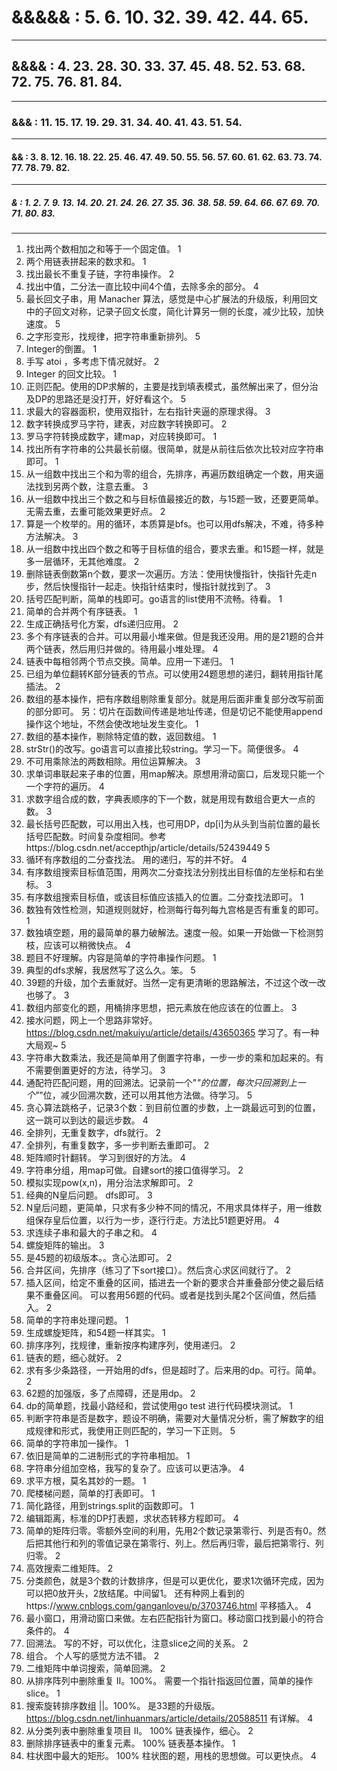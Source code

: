 # &&&&& : 5. 6. 10. 32. 39. 42. 44. 65. 
----
## &&&& : 4. 23. 28. 30. 33. 37. 45. 48. 52. 53. 68. 72. 75. 76. 81. 84. 
----
### &&& : 11. 15. 17. 19. 29. 31. 34. 40. 41. 43. 51. 54.
----
#### && : 3. 8. 12. 16. 18. 22. 25. 46. 47. 49. 50. 55. 56. 57. 60. 61. 62. 63. 73. 74. 77. 78. 79. 82. 
----
##### & : 1. 2. 7. 9. 13. 14. 20. 21. 24. 26. 27. 35. 36. 38. 58. 59. 64. 66. 67. 69. 70. 71. 80. 83. 
----

1. 找出两个数相加之和等于一个固定值。 1
2. 两个用链表拼起来的数求和。 1
3. 找出最长不重复子链，字符串操作。 2
4. 找出中值，二分法一直比较中间4个值，去除多余的部分。 4
5. 最长回文子串，用 Manacher 算法，感觉是中心扩展法的升级版，利用回文中的子回文对称，记录子回文长度，简化计算另一侧的长度，减少比较，加快速度。 5
6. 之字形变形，找规律，把字符串重新排列。 5
7. Integer的倒置。 1
8. 手写 atoi ，多考虑下情况就好。 2
9. Integer 的回文比较。 1
10. 正则匹配。使用的DP求解的，主要是找到填表模式，虽然解出来了，但分治及DP的思路还是没打开，好好看这个。 5
11. 求最大的容器面积，使用双指针，左右指针夹逼的原理求得。 3
12. 数字转换成罗马字符，建表，对应数字转换即可。 2
13. 罗马字符转换成数字，建map，对应转换即可。 1
14. 找出所有字符串的公共最长前缀。很简单，就是从前往后依次比较对应字符串即可。 1
15. 从一组数中找出三个和为零的组合，先排序，再遍历数组确定一个数，用夹逼法找到另两个数，注意去重。 3
16. 从一组数中找出三个数之和与目标值最接近的数，与15题一致，还要更简单。无需去重，去重可能效果更好点。 2
17. 算是一个枚举的。用的循环，本质算是bfs。也可以用dfs解决，不难，待多种方法解决。 3
18. 从一组数中找出四个数之和等于目标值的组合，要求去重。和15题一样，就是多一层循环，无其他难度。 2
19. 删除链表倒数第n个数，要求一次遍历。方法：使用快慢指针，快指针先走n步，然后快慢指针一起走。快指针结束时，慢指针就找到了。 3
20. 括号匹配判断，简单的栈即可。go语言的list使用不流畅。待看。 1
21. 简单的合并两个有序链表。 1
22. 生成正确括号化方案，dfs递归应用。 2
23. 多个有序链表的合并。可以用最小堆来做。但是我还没用。用的是21题的合并两个链表，然后用归并做的。待用最小堆处理。 4
24. 链表中每相邻两个节点交换。简单。应用一下递归。 1
25. 已组为单位翻转K部分链表的节点。可以使用24题思想的递归，翻转用指针尾插法。 2
26. 数组的基本操作，把有序数组剔除重复部分。就是用后面非重复部分改写前面的部分即可。 另：切片在函数间传递是地址传递，但是切记不能使用append操作这个地址，不然会使改地址发生变化。 1
27. 数组的基本操作，剔除特定值的数，返回数组。 1
28. strStr()的改写。go语言可以直接比较string。学习一下。简便很多。 4
29. 不可用乘除法的两数相除。用位运算解决。 3
30. 求单词串联起来子串的位置，用map解决。原想用滑动窗口，后发现只能一个一个字符的遍历。 4
31. 求数字组合成的数，字典表顺序的下一个数，就是用现有数组合更大一点的数。 3
32. 最长括号匹配数，可以用出入栈，也可用DP，dp[i]为从头到当前位置的最长括号匹配数。时间复杂度相同。参考https://blog.csdn.net/accepthjp/article/details/52439449  5
33. 循环有序数组的二分查找法。 用的递归，写的并不好。 4
34. 有序数组搜索目标值范围，用两次二分查找法分别找出目标值的左坐标和右坐标。 3
35. 有序数组搜索目标值，或该目标值应该插入的位置。二分查找法即可。 1
36. 数独有效性检测，知道规则就好，检测每行每列每九宫格是否有重复的即可。 1
37. 数独填空题，用的最简单的暴力破解法。速度一般。如果一开始做一下检测剪枝，应该可以稍微快点。 4
38. 题目不好理解。内容是简单的字符串操作问题。 1
39. 典型的dfs求解，我居然写了这么久。笨。 5
40. 39题的升级，加个去重就好。当然一定有更清晰的思路解法，不过这个改一改也够了。 3
41. 数组内部变化的题，用桶排序思想，把元素放在他应该在的位置上。 3
42. 接水问题，网上一个思路非常好。https://blog.csdn.net/makuiyu/article/details/43650365 学习了。有一种大局观~ 5
43. 字符串大数乘法，我还是简单用了倒置字符串，一步一步的乘和加起来的。有不需要倒置更好的方法，待学习。 3
44. 通配符匹配问题，用的回溯法。记录前一个"*"的位置，每次只回溯到上一个"*"位，减少回溯次数，还可以用其他方法做。待学习。 5
45. 贪心算法跳格子，记录3个数：到目前位置的步数，上一跳最远可到的位置，这一跳可以到达的最远步数。 4
46. 全排列，无重复数字，dfs就行。 2
47. 全排列，有重复数字，多一步判断去重即可。 2
48. 矩阵顺时针翻转。 学习到很好的方法。 4
49. 字符串分组，用map可做。自建sort的接口值得学习。 2
50. 模拟实现pow(x,n)，用分治法求解即可。 2
51. 经典的N皇后问题。 dfs即可。 3
52. N皇后问题，更简单，只求有多少种不同的情况，不用求具体样子，用一维数组保存皇后位置，以行为一步，逐行行走。方法比51题更好用。 4
53. 求连续子串和最大的子串之和。 4
54. 螺旋矩阵的输出。 3
55. 是45题的初级版本。。贪心法即可。 2
56. 合并区间，先排序（练习了下sort接口）。然后贪心求区间就行了。 2
57. 插入区间，给定不重叠的区间，插进去一个新的要求合并重叠部分使之最后结果不重叠区间。 可以套用56题的代码。或者是找到头尾2个区间值，然后插入。 2
58. 简单的字符串处理问题。 1
59. 生成螺旋矩阵，和54题一样其实。 1
60. 排序序列，找规律，重新按序构建序列，使用递归。 2
61. 链表的题，细心就好。 2
62. 求有多少条路径，一开始用的dfs，但是超时了。后来用的dp。可行。简单。 2
63. 62题的加强版，多了点障碍，还是用dp。 2
64. dp的简单题，找最小路经和，尝试使用go test 进行代码模块测试。 1
65. 判断字符串是否是数字，题设不明确，需要对大量情况分析，需了解数字的组成规律和形式，我使用正则匹配的，学习一下正则。 5
66. 简单的字符串加一操作。 1
67. 依旧是简单的二进制形式的字符串相加。 1
68. 字符串分组加空格，我写的复杂了。应该可以更洁净。 4
69. 求平方根，莫名其妙的一题。 1
70. 爬楼梯问题，简单的打表即可。 1
71. 简化路径，用到strings.split的函数即可。 1
72. 编辑距离，标准的DP打表题，求状态转移方程即可。 4
73. 简单的矩阵归零。零额外空间的利用，先用2个数记录第零行、列是否有0。然后把其他行和列的零值记录在第零行、列上。然后再归零，最后把第零行、列归零。 2
74. 高效搜索二维矩阵。 2
75. 分类颜色，就是3个数的计数排序，但是可以更优化，要求1次循环完成，因为可以把0放开头，2放结尾。中间留1。 还有种网上看到的https://www.cnblogs.com/ganganloveu/p/3703746.html 平移插入。 4
76. 最小窗口，用滑动窗口来做。左右匹配指针为窗口。移动窗口找到最小的符合条件的。 4
77. 回溯法。 写的不好，可以优化，注意slice之间的关系。 2
78. 组合。 个人写的感觉方法不错。 2
79. 二维矩阵中单词搜索，简单回溯。 2
80. 从排序阵列中删除重复 II。100%。 需要一个指针指返回位置，简单的操作slice。 1
81. 搜索旋转排序数组 ||。100%。 是33题的升级版。https://blog.csdn.net/linhuanmars/article/details/20588511 有详解。 4
82. 从分类列表中删除重复项目 II。 100%  链表操作，细心。 2
83. 删除排序链表中的重复元素。 100% 链表基本操作。 1
84. 柱状图中最大的矩形。 100% 柱状图的题，用栈的思想做。可以更快点。 4